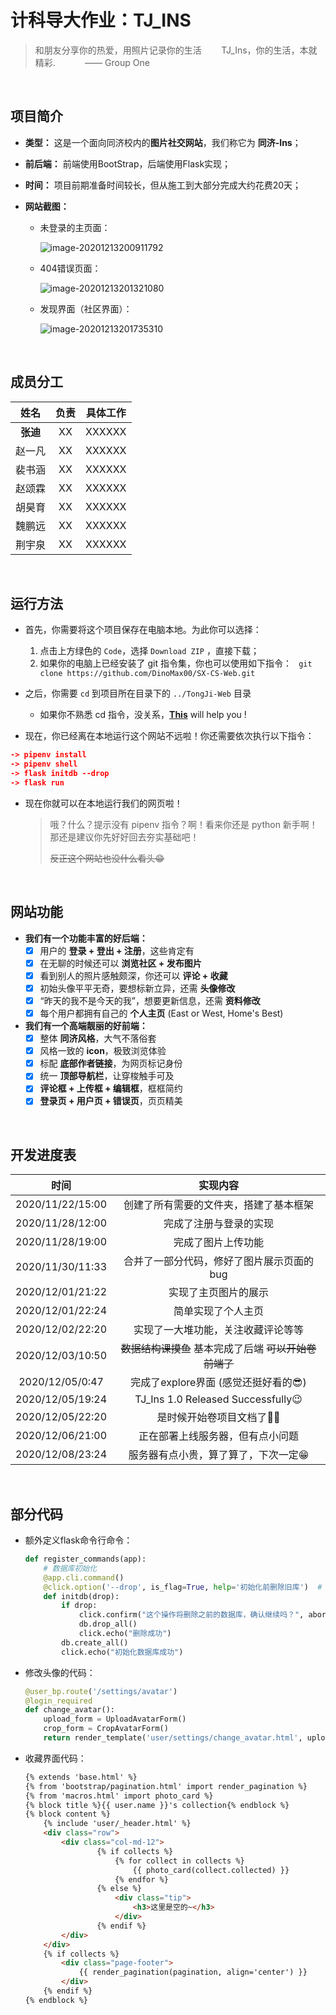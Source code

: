 # 计科导大作业：TJ_INS

> 和朋友分享你的热爱，用照片记录你的生活&nbsp;&nbsp;&nbsp;&nbsp;&nbsp;&nbsp;&nbsp;&nbsp;TJ_Ins，你的生活，本就精彩.&nbsp;&nbsp;&nbsp;&nbsp;&nbsp;&nbsp;&nbsp;&nbsp;&nbsp;&nbsp;&nbsp;&nbsp;—— Group One
</br>

## 项目简介

* **类型：** 这是一个面向同济校内的**图片社交网站**，我们称它为 **同济-Ins**；

* **前后端：** 前端使用BootStrap，后端使用Flask实现；

* **时间：** 项目前期准备时间较长，但从施工到大部分完成大约花费20天；

* **网站截图：**

  * 未登录的主页面：

    ![image-20201213200911792](resource\image-20201213200911792.png)

  - 404错误页面：

    ![image-20201213201321080](resource\image-20201213201321080.png)

  - 发现界面（社区界面）：

    ![image-20201213201735310](resource\image-20201213201735310.png)

  </br>


## 成员分工

|   姓名   | 负责 | 具体工作 |
| :------: | :--: | :------: |
| **张迪** |  XX  |  XXXXXX  |
|  赵一凡  |  XX  |  XXXXXX  |
|  裴书涵  |  XX  |  XXXXXX  |
|  赵颂霖  |  XX  |  XXXXXX  |
|  胡昊育  |  XX  |  XXXXXX  |
|  魏鹏远  |  XX  |  XXXXXX  |
|  荆宇泉  |  XX  |  XXXXXX  |
</br>

## 运行方法

* 首先，你需要将这个项目保存在电脑本地。为此你可以选择：

  1.  点击上方绿色的 `Code`，选择 `Download ZIP` ，直接下载；
  2.  如果你的电脑上已经安装了 git 指令集，你也可以使用如下指令：
      ` git clone https://github.com/DinoMax00/SX-CS-Web.git` 

* 之后，你需要 `cd` 到项目所在目录下的 `../TongJi-Web` 目录
  * 如果你不熟悉 cd 指令，没关系，**[This]** will help you !
  
* 现在，你已经离在本地运行这个网站不远啦！你还需要依次执行以下指令：
```cmake
-> pipenv install
-> pipenv shell
-> flask initdb --drop
-> flask run
```

- 现在你就可以在本地运行我们的网页啦！

  > 哦？什么？提示没有 pipenv 指令？啊！看来你还是 python 新手啊！那还是建议你先好好回去夯实基础吧！
  >
  > ~~反正这个网站也没什么看头😁~~
  >
</br>

## 网站功能

- **我们有一个功能丰富的好后端：**
  - [x] 用户的 **登录 + 登出 + 注册**，这些肯定有
  - [x] 在无聊的时候还可以 **浏览社区 + 发布图片**
  - [x] 看到别人的照片感触颇深，你还可以 **评论 + 收藏**
  - [x] 初始头像平平无奇，要想标新立异，还需 **头像修改**
  - [x] “昨天的我不是今天的我”，想要更新信息，还需 **资料修改**
  - [x] 每个用户都拥有自己的 **个人主页** (East or West, Home's Best)
  
- **我们有一个高端靓丽的好前端：**
  - [x] 整体 **同济风格**，大气不落俗套
  - [x] 风格一致的 **icon**，极致浏览体验
  - [x] 标配 **底部作者链接**，为网页标记身份
  - [x] 统一 **顶部导航栏**，让穿梭触手可及
  - [x] **评论框 + 上传框 + 编辑框**，框框简约
  - [x] **登录页 + 用户页 + 错误页**，页页精美

</br>

## 开发进度表

|       时间       |                        实现内容                        |
| :--------------: | :----------------------------------------------------: |
| 2020/11/22/15:00 |         创建了所有需要的文件夹，搭建了基本框架         |
| 2020/11/28/12:00 |                 完成了注册与登录的实现                 |
| 2020/11/28/19:00 |                   完成了图片上传功能                   |
| 2020/11/30/11:33 |       合并了一部分代码，修好了图片展示页面的bug        |
| 2020/12/01/21:22 |                  实现了主页图片的展示                  |
| 2020/12/01/22:24 |                   简单实现了个人主页                   |
| 2020/12/02/22:20 |           实现了一大堆功能，关注收藏评论等等           |
| 2020/12/03/10:50 | ~~数据结构课摸鱼~~ 基本完成了后端 ~~可以开始卷前端了~~ |
| 2020/12/05/0:47  |          完成了explore界面 (感觉还挺好看的😎)           |
| 2020/12/05/19:24 |           TJ_Ins 1.0 Released Successfully😉            |
| 2020/12/05/22:20 |                是时候开始卷项目文档了🐱‍👤                |
| 2020/12/06/21:00 |            正在部署上线服务器，但有点小问题            |
| 2020/12/08/23:24 |          服务器有点小贵，算了算了，下次一定😁           |

</br>

## 部分代码

- 额外定义flask命令行命令：

  ```python
  def register_commands(app):
      # 数据库初始化
      @app.cli.command()
      @click.option('--drop', is_flag=True, help='初始化前删除旧库')  # 增加输入参数，通过is_flag设为bool类型
      def initdb(drop):
          if drop:
              click.confirm("这个操作将删除之前的数据库，确认继续吗？", abort=True)
              db.drop_all()
              click.echo("删除成功")
          db.create_all()
          click.echo("初始化数据库成功")
  ```

- 修改头像的代码：

  ```python
  @user_bp.route('/settings/avatar')
  @login_required
  def change_avatar():
      upload_form = UploadAvatarForm()
      crop_form = CropAvatarForm()
      return render_template('user/settings/change_avatar.html', upload_form=upload_form, crop_form=crop_form)
  ```

- 收藏界面代码：

  ```html
  {% extends 'base.html' %}
  {% from 'bootstrap/pagination.html' import render_pagination %}
  {% from 'macros.html' import photo_card %}
  {% block title %}{{ user.name }}'s collection{% endblock %}
  {% block content %}
      {% include 'user/_header.html' %}
      <div class="row">
          <div class="col-md-12">
                  {% if collects %}
                      {% for collect in collects %}
                          {{ photo_card(collect.collected) }}
                      {% endfor %}
                  {% else %}
                      <div class="tip">
                          <h3>这里是空的~</h3>
                      </div>
                  {% endif %}
          </div>
      </div>
      {% if collects %}
          <div class="page-footer">
              {{ render_pagination(pagination, align='center') }}
          </div>
      {% endif %}
  {% endblock %}
  ```

  

[This]: https://jingyan.baidu.com/article/6079ad0ec0145b28ff86db88.html